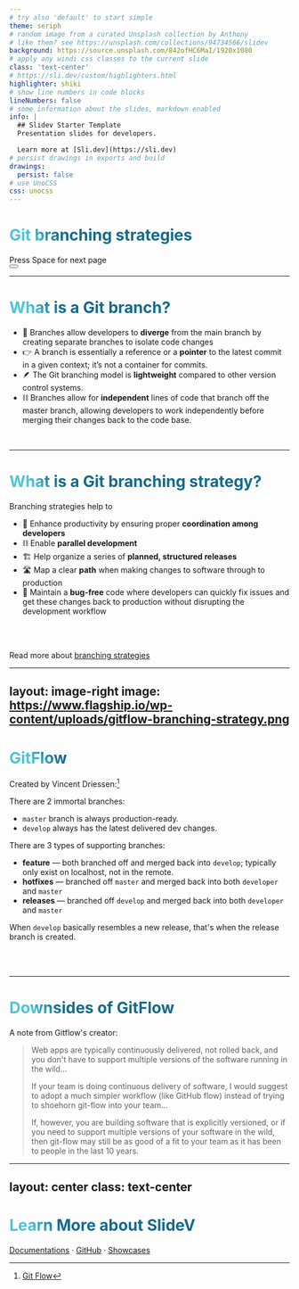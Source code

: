 ```yaml
---
# try also 'default' to start simple
theme: seriph
# random image from a curated Unsplash collection by Anthony
# like them? see https://unsplash.com/collections/94734566/slidev
background: https://source.unsplash.com/842ofHC6MaI/1920x1080
# apply any windi css classes to the current slide
class: 'text-center'
# https://sli.dev/custom/highlighters.html
highlighter: shiki
# show line numbers in code blocks
lineNumbers: false
# some information about the slides, markdown enabled
info: |
  ## Slidev Starter Template
  Presentation slides for developers.

  Learn more at [Sli.dev](https://sli.dev)
# persist drawings in exports and build
drawings:
  persist: false
# use UnoCSS
css: unocss
---
```


# Git branching strategies

<div class="pt-12">
  <span @click="$slidev.nav.next" class="px-2 py-1 rounded cursor-pointer" hover="bg-white bg-opacity-10">
    Press Space for next page <carbon:arrow-right class="inline"/>
  </span>
</div>

<div class="abs-br m-6 flex gap-2">
  <button @click="$slidev.nav.openInEditor()" title="Open in Editor" class="text-xl icon-btn opacity-50 !border-none !hover:text-white">
    <carbon:edit />
  </button>
  <a href="https://github.com/kevinmichaelchen/presentation-branching-strategies" target="_blank" alt="GitHub"
    class="text-xl icon-btn opacity-50 !border-none !hover:text-white">
    <carbon-logo-github />
  </a>
</div>

<!--
The last comment block of each slide will be treated as slide notes. It will be visible and editable in Presenter Mode along with the slide. [Read more in the docs](https://sli.dev/guide/syntax.html#notes)
-->

---

# What is a Git branch?

- 🖖 Branches allow developers to **diverge** from the main branch by creating
separate branches to isolate code changes
- 👉 A branch is essentially a reference or a **pointer** to the latest commit in
a given context; it’s not a container for commits.
- 🪶 The Git branching model is **lightweight** compared to other version control systems.
- ⛓️ Branches allow for **independent** lines of code that branch off the master branch, allowing developers to work independently before merging their changes back to the code base.

<br>

<!--
You can have `style` tag in markdown to override the style for the current page.
Learn more: https://sli.dev/guide/syntax#embedded-styles
-->

<style>
h1 {
  background-color: #2B90B6;
  background-image: linear-gradient(45deg, #4EC5D4 10%, #146b8c 20%);
  background-size: 100%;
  -webkit-background-clip: text;
  -moz-background-clip: text;
  -webkit-text-fill-color: transparent;
  -moz-text-fill-color: transparent;
}
</style>

---

# What is a Git branching strategy?

Branching strategies help to

- 🧠 Enhance productivity by ensuring proper **coordination among developers**
- ⛓️ Enable **parallel development**
- 🏗️ Help organize a series of **planned, structured releases**
- 🛣️ Map a clear **path** when making changes to software through to production
- 🐛 Maintain a **bug-free** code where developers can quickly fix issues and get these changes back to production without disrupting the development workflow

<br>
<br>

Read more about [branching strategies](https://www.flagship.io/git-branching-strategies/)

<!--
You can have `style` tag in markdown to override the style for the current page.
Learn more: https://sli.dev/guide/syntax#embedded-styles
-->

<style>
h1 {
  background-color: #2B90B6;
  background-image: linear-gradient(45deg, #4EC5D4 10%, #146b8c 20%);
  background-size: 100%;
  -webkit-background-clip: text;
  -moz-background-clip: text;
  -webkit-text-fill-color: transparent;
  -moz-text-fill-color: transparent;
}
</style>

---
layout: image-right
image: https://www.flagship.io/wp-content/uploads/gitflow-branching-strategy.png
---

# GitFlow

Created by Vincent Driessen:[^1]

<v-click>

There are 2 immortal branches:

</v-click>

<v-clicks>

- `master` branch is always production-ready.
- `develop` always has the latest delivered dev changes.

</v-clicks>

<v-click>

There are 3 types of supporting branches:

</v-click>

<v-clicks>

- **feature** — both branched off and merged back into `develop`; typically only exist on localhost, not in the remote.
- **hotfixes** — branched off `master` and merged back into both `developer` and `master`
- **releases** — branched off `develop` and merged back into both `developer` and `master`

</v-clicks>

<div v-click>

When `develop` basically resembles a new release, that's when the release branch
is created.
</div>

<br>
<br>

[^1]: [Git Flow](https://nvie.com/posts/a-successful-git-branching-model/)

<style>
p {
  @apply text-sm;
}
li {
  @apply text-xs;
}
</style>

---

# Downsides of GitFlow

<div grid="~ cols-2 gap-4">
<div>

A note from Gitflow's creator: 
<blockquote class="mx-auto w-5/6">
Web apps are typically continuously delivered, not rolled back, and you don't 
have to support multiple versions of the software running in the wild...

If your team is doing continuous delivery of software, I would suggest to adopt 
a much simpler workflow (like GitHub flow) instead of trying to shoehorn git-flow
into your team...

If, however, you are building software that is explicitly versioned, or if you 
need to support multiple versions of your software in the wild, then git-flow 
may still be as good of a fit to your team as it has been to people in the last
10 years.
</blockquote>



</div>
<div class="mb-[-100px]">

<Tweet id="1573001023064789000" scale="0.65" />

</div>
</div>

<style>
.footnotes-sep {
  @apply mt-20 opacity-10;
}
.footnotes {
  @apply text-sm opacity-75;
}
.footnote-backref {
  display: none;
}
</style>

---
layout: center
class: text-center
---

# Learn More about SlideV

[Documentations](https://sli.dev) · [GitHub](https://github.com/slidevjs/slidev) · [Showcases](https://sli.dev/showcases.html)
